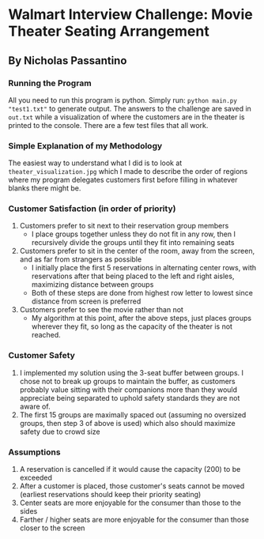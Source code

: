 # Walmart Interview Challenge: Movie Theater Seating Arrangement

## By Nicholas Passantino

### Running the Program
All you need to run this program is python. Simply run: `python main.py "test1.txt"` to generate output. The answers to the challenge are saved in `out.txt` while a visualization of where the customers are in the theater is printed to the console. There are a few test files that all work.

### Simple Explanation of my Methodology
The easiest way to understand what I did is to look at `theater_visualization.jpg` which I made to describe the order of regions where my program delegates customers first before filling in whatever blanks there might be.


### Customer Satisfaction (in order of priority)
1. Customers prefer to sit next to their reservation group members
    - I place groups together unless they do not fit in any row, then I recursively divide the groups until they fit into remaining seats
2. Customers prefer to sit in the center of the room, away from the screen, and as far from strangers as possible
    - I initially place the first 5 reservations in alternating center rows, with reservations after that being placed to the left and right aisles, maximizing distance between groups
    - Both of these steps are done from highest row letter to lowest since distance from screen is preferred
3. Customers prefer to see the movie rather than not
    - My algorithm at this point, after the above steps, just places groups wherever they fit, so long as the capacity of the theater is not reached.

### Customer Safety
1. I implemented my solution using the 3-seat buffer between groups. I chose not to break up groups to maintain the buffer, as customers probably value sitting with their companions more than they would appreciate being separated to uphold safety standards they are not aware of.
2. The first 15 groups are maximally spaced out (assuming no oversized groups, then step 3 of above is used) which also should maximize safety due to crowd size


### Assumptions
1.  A reservation is cancelled if it would cause the capacity (200) to be exceeded
2.  After a customer is placed, those customer's seats cannot be moved (earliest reservations should keep their priority seating)
3.  Center seats are more enjoyable for the consumer than those to the sides
4.  Farther / higher seats are more enjoyable for the consumer than those closer to the screen


